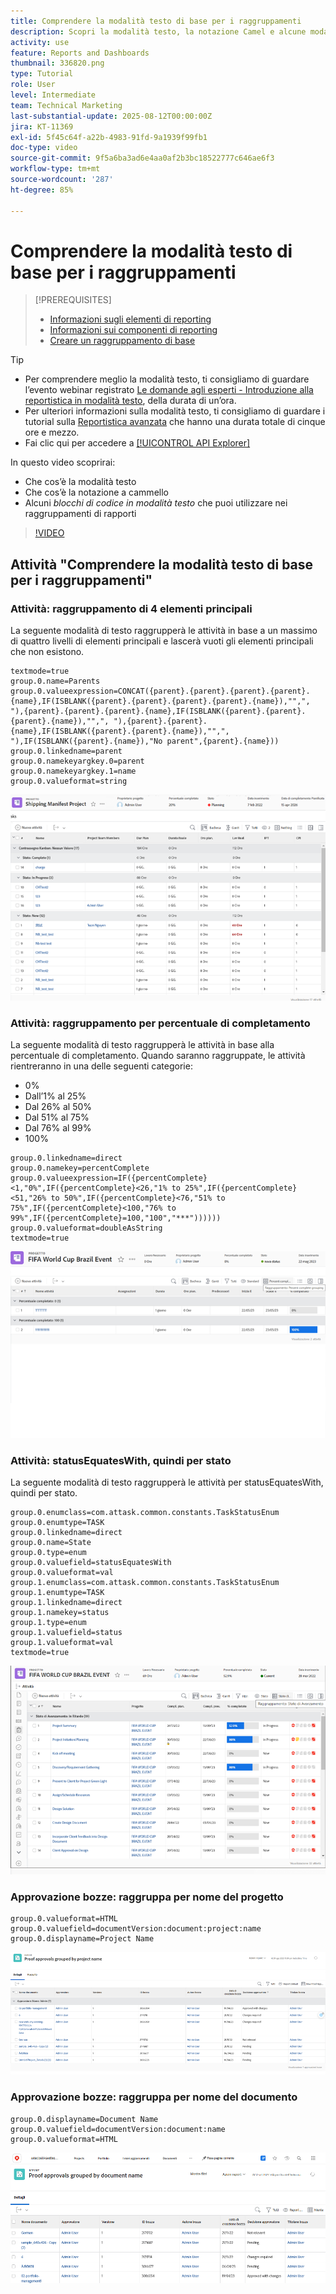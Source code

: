 ```yaml
---
title: Comprendere la modalità testo di base per i raggruppamenti
description: Scopri la modalità testo, la notazione Camel e alcune modalità testo di base che puoi utilizzare nei raggruppamenti di rapporti in Workfront.
activity: use
feature: Reports and Dashboards
thumbnail: 336820.png
type: Tutorial
role: User
level: Intermediate
team: Technical Marketing
last-substantial-update: 2025-08-12T00:00:00Z
jira: KT-11369
exl-id: 5f45c64f-a22b-4983-91fd-9a1939f99fb1
doc-type: video
source-git-commit: 9f5a6ba3ad6e4aa0af2b3bc18522777c646ae6f3
workflow-type: tm+mt
source-wordcount: '287'
ht-degree: 85%

---
```


# Comprendere la modalità testo di base per i raggruppamenti

>[!PREREQUISITES]
>
>* [Informazioni sugli elementi di reporting](https://experienceleague.adobe.com/docs/workfront-learn/tutorials-workfront/reporting/basic-reporting/reporting-elements.html?lang=it)
>* [Informazioni sui componenti di reporting](https://experienceleague.adobe.com/docs/workfront-learn/tutorials-workfront/reporting/basic-reporting/reporting-components.html?lang=it)
>* [Creare un raggruppamento di base](https://experienceleague.adobe.com/docs/workfront-learn/tutorials-workfront/reporting/basic-reporting/create-a-basic-grouping.html?lang=it)


>[!TIP]
>
>* Per comprendere meglio la modalità testo, ti consigliamo di guardare l’evento webinar registrato [Le domande agli esperti - Introduzione alla reportistica in modalità testo](https://experienceleague.adobe.com/it/docs/events/classics/reporting-and-dashboards/introduction-to-text-mode-reporting), della durata di un’ora.
>* Per ulteriori informazioni sulla modalità testo, ti consigliamo di guardare i tutorial sulla [Reportistica avanzata](https://experienceleague.adobe.com/docs/workfront-learn/tutorials-workfront/reporting/advanced-reporting/welcome-to-advanced-reporting.html?lang=it) che hanno una durata totale di cinque ore e mezzo.
>* Fai clic qui per accedere a [[!UICONTROL API Explorer]](https://developer.adobe.com/workfront/api-explorer/)

In questo video scoprirai:

* Che cos’è la modalità testo
* Che cos’è la notazione a cammello
* Alcuni _blocchi di codice in modalità testo_ che puoi utilizzare nei raggruppamenti di rapporti

>[!VIDEO](https://video.tv.adobe.com/v/3470787/?quality=12&learn=on&captions=ita)

## Attività &quot;Comprendere la modalità testo di base per i raggruppamenti&quot;

### Attività: raggruppamento di 4 elementi principali

La seguente modalità di testo raggrupperà le attività in base a un massimo di quattro livelli di elementi principali e lascerà vuoti gli elementi principali che non esistono.

```
textmode=true
group.0.name=Parents
group.0.valueexpression=CONCAT({parent}.{parent}.{parent}.{parent}.{name},IF(ISBLANK({parent}.{parent}.{parent}.{parent}.{name}),"",", "),{parent}.{parent}.{parent}.{name},IF(ISBLANK({parent}.{parent}.{parent}.{name}),"",", "),{parent}.{parent}.{name},IF(ISBLANK({parent}.{parent}.{name}),"",", "),IF(ISBLANK({parent}.{name}),"No parent",{parent}.{name}))
group.0.linkedname=parent
group.0.namekeyargkey.0=parent
group.0.namekeyargkey.1=name
group.0.valueformat=string
```

![Immagine di una schermata che mostra le attività del progetto raggruppate per 4 elementi principali](assets/4-parents-grouping.png)


### Attività: raggruppamento per percentuale di completamento

La seguente modalità di testo raggrupperà le attività in base alla percentuale di completamento. Quando saranno raggruppate, le attività rientreranno in una delle seguenti categorie:

* 0%
* Dall’1% al 25%
* Dal 26% al 50%
* Dal 51% al 75%
* Dal 76% al 99%
* 100%

```
group.0.linkedname=direct
group.0.namekey=percentComplete
group.0.valueexpression=IF({percentComplete}<1,"0%",IF({percentComplete}<26,"1% to 25%",IF({percentComplete}<51,"26% to 50%",IF({percentComplete}<76,"51% to 75%",IF({percentComplete}<100,"76% to 99%",IF({percentComplete}=100,"100","***"))))))
group.0.valueformat=doubleAsString
textmode=true
```

![Immagine della schermata che mostra le attività del progetto raggruppate per percentuale di completamento](assets/percent-complete-grouping.png)

### Attività: statusEquatesWith, quindi per stato

La seguente modalità di testo raggrupperà le attività per statusEquatesWith, quindi per stato.

```
group.0.enumclass=com.attask.common.constants.TaskStatusEnum
group.0.enumtype=TASK
group.0.linkedname=direct
group.0.name=State
group.0.type=enum
group.0.valuefield=statusEquatesWith
group.0.valueformat=val
group.1.enumclass=com.attask.common.constants.TaskStatusEnum
group.1.enumtype=TASK
group.1.linkedname=direct
group.1.namekey=status
group.1.type=enum
group.1.valuefield=status
group.1.valueformat=val
textmode=true
```

![Immagine dello schermo che mostra le attività del progetto raggruppate per statusEquatesWith](assets/status-equates-with.png)


### Approvazione bozze: raggruppa per nome del progetto

```
group.0.valueformat=HTML
group.0.valuefield=documentVersion:document:project:name
group.0.displayname=Project Name
```

![Immagine della schermata che mostra le approvazioni di bozze raggruppate per nome del progetto](assets/proof-approvals-grouped-by-project-name.png)


### Approvazione bozze: raggruppa per nome del documento

```
group.0.displayname=Document Name
group.0.valuefield=documentVersion:document:name
group.0.valueformat=HTML
```

![Immagine della schermata che mostra le approvazioni di bozze raggruppate per nome del progetto](assets/proof-approvals-grouped-by-doc-name.png)

